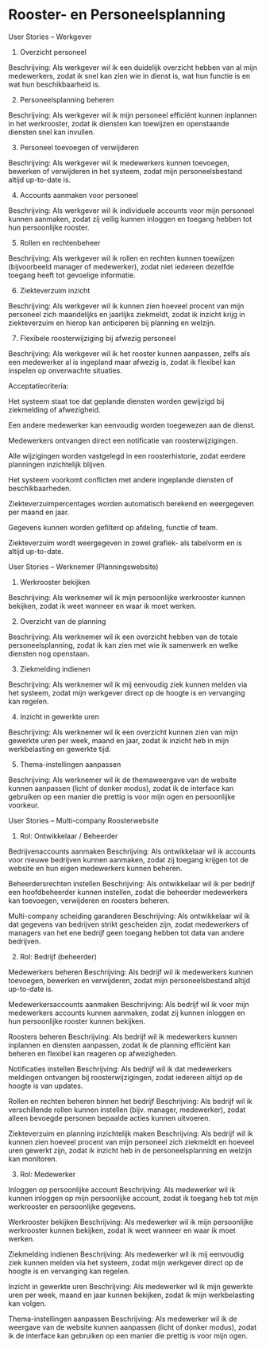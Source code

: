 
# Rooster- en Personeelsplanning
User Stories – Werkgever
1. Overzicht personeel

Beschrijving:
Als werkgever wil ik een duidelijk overzicht hebben van al mijn medewerkers, zodat ik snel kan zien wie in dienst is, wat hun functie is en wat hun beschikbaarheid is.

2. Personeelsplanning beheren

Beschrijving:
Als werkgever wil ik mijn personeel efficiënt kunnen inplannen in het werkrooster, zodat ik diensten kan toewijzen en openstaande diensten snel kan invullen.

3. Personeel toevoegen of verwijderen

Beschrijving:
Als werkgever wil ik medewerkers kunnen toevoegen, bewerken of verwijderen in het systeem, zodat mijn personeelsbestand altijd up-to-date is.

4. Accounts aanmaken voor personeel

Beschrijving:
Als werkgever wil ik individuele accounts voor mijn personeel kunnen aanmaken, zodat zij veilig kunnen inloggen en toegang hebben tot hun persoonlijke rooster.

5. Rollen en rechtenbeheer

Beschrijving:
Als werkgever wil ik rollen en rechten kunnen toewijzen (bijvoorbeeld manager of medewerker), zodat niet iedereen dezelfde toegang heeft tot gevoelige informatie.

6. Ziekteverzuim inzicht

Beschrijving:
Als werkgever wil ik kunnen zien hoeveel procent van mijn personeel zich maandelijks en jaarlijks ziekmeldt, zodat ik inzicht krijg in ziekteverzuim en hierop kan anticiperen bij planning en welzijn.

7. Flexibele roosterwijziging bij afwezig personeel

Beschrijving:
Als werkgever wil ik het rooster kunnen aanpassen, zelfs als een medewerker al is ingepland maar afwezig is, zodat ik flexibel kan inspelen op onverwachte situaties.

Acceptatiecriteria:

Het systeem staat toe dat geplande diensten worden gewijzigd bij ziekmelding of afwezigheid.

Een andere medewerker kan eenvoudig worden toegewezen aan de dienst.

Medewerkers ontvangen direct een notificatie van roosterwijzigingen.

Alle wijzigingen worden vastgelegd in een roosterhistorie, zodat eerdere planningen inzichtelijk blijven.

Het systeem voorkomt conflicten met andere ingeplande diensten of beschikbaarheden.

Ziekteverzuimpercentages worden automatisch berekend en weergegeven per maand en jaar.

Gegevens kunnen worden gefilterd op afdeling, functie of team.

Ziekteverzuim wordt weergegeven in zowel grafiek- als tabelvorm en is altijd up-to-date.

User Stories – Werknemer (Planningswebsite)
1. Werkrooster bekijken

Beschrijving:
Als werknemer wil ik mijn persoonlijke werkrooster kunnen bekijken, zodat ik weet wanneer en waar ik moet werken.

2. Overzicht van de planning

Beschrijving:
Als werknemer wil ik een overzicht hebben van de totale personeelsplanning, zodat ik kan zien met wie ik samenwerk en welke diensten nog openstaan.

3. Ziekmelding indienen

Beschrijving:
Als werknemer wil ik mij eenvoudig ziek kunnen melden via het systeem, zodat mijn werkgever direct op de hoogte is en vervanging kan regelen.

4. Inzicht in gewerkte uren

Beschrijving:
Als werknemer wil ik een overzicht kunnen zien van mijn gewerkte uren per week, maand en jaar, zodat ik inzicht heb in mijn werkbelasting en gewerkte tijd.

5. Thema-instellingen aanpassen

Beschrijving:
Als werknemer wil ik de themaweergave van de website kunnen aanpassen (licht of donker modus), zodat ik de interface kan gebruiken op een manier die prettig is voor mijn ogen en persoonlijke voorkeur.











User Stories – Multi-company Roosterwebsite
1. Rol: Ontwikkelaar / Beheerder

Bedrijvenaccounts aanmaken
Beschrijving: Als ontwikkelaar wil ik accounts voor nieuwe bedrijven kunnen aanmaken, zodat zij toegang krijgen tot de website en hun eigen medewerkers kunnen beheren.

Beheerdersrechten instellen
Beschrijving: Als ontwikkelaar wil ik per bedrijf een hoofdbeheerder kunnen instellen, zodat die beheerder medewerkers kan toevoegen, verwijderen en roosters beheren.

Multi-company scheiding garanderen
Beschrijving: Als ontwikkelaar wil ik dat gegevens van bedrijven strikt gescheiden zijn, zodat medewerkers of managers van het ene bedrijf geen toegang hebben tot data van andere bedrijven.

2. Rol: Bedrijf (beheerder)

Medewerkers beheren
Beschrijving: Als bedrijf wil ik medewerkers kunnen toevoegen, bewerken en verwijderen, zodat mijn personeelsbestand altijd up-to-date is.

Medewerkersaccounts aanmaken
Beschrijving: Als bedrijf wil ik voor mijn medewerkers accounts kunnen aanmaken, zodat zij kunnen inloggen en hun persoonlijke rooster kunnen bekijken.

Roosters beheren
Beschrijving: Als bedrijf wil ik medewerkers kunnen inplannen en diensten aanpassen, zodat ik de planning efficiënt kan beheren en flexibel kan reageren op afwezigheden.

Notificaties instellen
Beschrijving: Als bedrijf wil ik dat medewerkers meldingen ontvangen bij roosterwijzigingen, zodat iedereen altijd op de hoogte is van updates.

Rollen en rechten beheren binnen het bedrijf
Beschrijving: Als bedrijf wil ik verschillende rollen kunnen instellen (bijv. manager, medewerker), zodat alleen bevoegde personen bepaalde acties kunnen uitvoeren.

Ziekteverzuim en planning inzichtelijk maken
Beschrijving: Als bedrijf wil ik kunnen zien hoeveel procent van mijn personeel zich ziekmeldt en hoeveel uren gewerkt zijn, zodat ik inzicht heb in de personeelsplanning en welzijn kan monitoren.

3. Rol: Medewerker

Inloggen op persoonlijke account
Beschrijving: Als medewerker wil ik kunnen inloggen op mijn persoonlijke account, zodat ik toegang heb tot mijn werkrooster en persoonlijke gegevens.

Werkrooster bekijken
Beschrijving: Als medewerker wil ik mijn persoonlijke werkrooster kunnen bekijken, zodat ik weet wanneer en waar ik moet werken.

Ziekmelding indienen
Beschrijving: Als medewerker wil ik mij eenvoudig ziek kunnen melden via het systeem, zodat mijn werkgever direct op de hoogte is en vervanging kan regelen.

Inzicht in gewerkte uren
Beschrijving: Als medewerker wil ik mijn gewerkte uren per week, maand en jaar kunnen bekijken, zodat ik mijn werkbelasting kan volgen.

Thema-instellingen aanpassen
Beschrijving: Als medewerker wil ik de weergave van de website kunnen aanpassen (licht of donker modus), zodat ik de interface kan gebruiken op een manier die prettig is voor mijn ogen.
